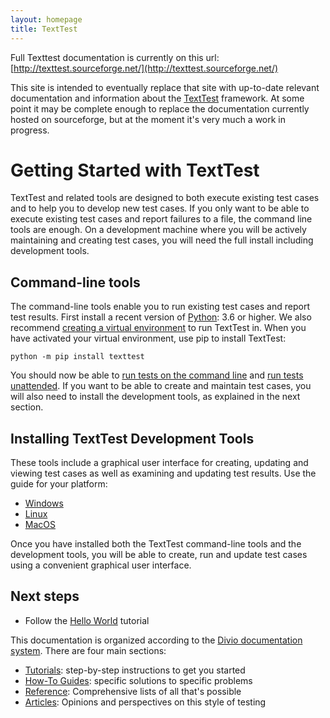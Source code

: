 ```yaml
---
layout: homepage
title: TextTest
---
```


Full Texttest documentation is currently on this url: [http://texttest.sourceforge.net/](http://texttest.sourceforge.net/)

This site is intended to eventually replace that site with up-to-date relevant documentation and information about the [TextTest](https://github.com/texttest) framework. At some point it may be complete enough to replace the documentation currently hosted on sourceforge, but at the moment it's very much a work in progress.

# Getting Started with TextTest

TextTest and related tools are designed to both execute existing test cases and to help you to develop new test cases. If you only want to be able to execute existing test cases and report failures to a file, the command line tools are enough. On a development machine where you will be actively maintaining and creating test cases, you will need the full install including development tools.

## Command-line tools

The command-line tools enable you to run existing test cases and report test results. First install a recent version of [Python](https://www.python.org/): 3.6 or higher. We also recommend [creating a virtual environment](https://docs.python.org/3/library/venv.html) to run TextTest in. When you have activated your virtual environment, use pip to install TextTest:

    python -m pip install texttest

You should now be able to [run tests on the command line](/how_to_guides/texttest_cli.html) and [run tests unattended](/how_to_guides/batch_mode.html). If you want to be able to create and maintain test cases, you will also need to install the development tools, as explained in the next section.

## Installing TextTest Development Tools

These tools include a graphical user interface for creating, updating and viewing test cases as well as examining and updating test results. Use the guide for your platform:

- [Windows](getting_started/install_windows.html)
- [Linux](getting_started/install_linux.html)
- [MacOS](getting_started/install_macos.html)

Once you have installed both the TextTest command-line tools and the development tools, you will be able to create, run and update test cases using a convenient graphical user interface.

## Next steps

- Follow the [Hello World](/tutorials/hello_world.html) tutorial

This documentation is organized according to the [Divio documentation system](https://documentation.divio.com/). There are four main sections: 

- [Tutorials](/tutorials): step-by-step instructions to get you started
- [How-To Guides](/how_to_guides): specific solutions to specific problems
- [Reference](/reference): Comprehensive lists of all that's possible
- [Articles](/articles): Opinions and perspectives on this style of testing
